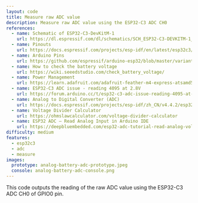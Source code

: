 ```yaml
---
layout: code
title: Measure raw ADC value
description: Measure raw ADC value using the ESP32-C3 ADC CH0
references:
  - name: Schematic of ESP32-C3-DevKitM-1
    url: https://dl.espressif.com/dl/schematics/SCH_ESP32-C3-DEVKITM-1_V1_20200915A.pdf
  - name: Pinouts
    url: https://docs.espressif.com/projects/esp-idf/en/latest/esp32c3/hw-reference/esp32c3/user-guide-devkitm-1.html#pin-layout
  - name: Arduino Pins
    url: https://github.com/espressif/arduino-esp32/blob/master/variants/esp32c3/pins_arduino.h
  - name: How to check the battery voltage
    url: https://wiki.seeedstudio.com/check_battery_voltage/
  - name: Power Management
    url: https://learn.adafruit.com/adafruit-feather-m4-express-atsamd51/power-management#measuring-battery-3010518
  - name: ESP32-C3 ADC issue - reading 4095 at 2.8V
    url: https://forum.arduino.cc/t/esp32-c3-adc-issue-reading-4095-at-2-8v/1127687
  - name: Analog to Digital Converter (ADC)
    url: https://docs.espressif.com/projects/esp-idf/zh_CN/v4.4.2/esp32c3/api-reference/peripherals/adc.html
  - name: Voltage Divider Calculator
    url: https://ohmslawcalculator.com/voltage-divider-calculator
  - name: ESP32 ADC – Read Analog Input in Arduino IDE
    url: https://deepbluembedded.com/esp32-adc-tutorial-read-analog-voltage-arduino/
difficulty: medium
features:
  - esp32c3
  - adc
  - measure
images:
  prototype: analog-battery-adc-prototype.jpeg
  console: analog-battery-adc-console.png
---
```


This code outputs the reading of the raw ADC value using the ESP32-C3 ADC CH0 of GPIO0 pin.
